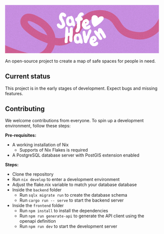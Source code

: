 <img src=".github/assets/banner.webp" alt="SafeHaven Banner"/>

An open-source project to create a map of safe spaces for people in need.

## Current status

This project is in the early stages of development. Expect bugs and missing features.

## Contributing

We welcome contributions from everyone. To spin up a development environment, follow these steps:

**Pre-requisites:**

- A working installation of Nix
  - Supports of Nix Flakes is required
- A PostgreSQL database server with PostGIS extension enabled

**Steps:**

- Clone the repository
- Run `nix develop` to enter a development environment
- Adjust the flake.nix variable to match your database database
- Inside the `backend` folder
  - Run `sqlx migrate run` to create the database schema
  - Run `cargo run -- serve` to start the backend server
- Inside the `frontend` folder
  - Run `npm install` to install the dependencies
  - Run `npm run generate-api` to generate the API client using the openapi definition
  - Run `npm run dev` to start the development server
